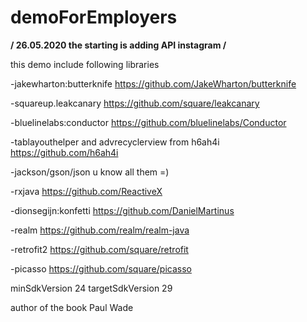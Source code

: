 # demoForEmployers
**/
26.05.2020 the starting is adding API instagram
/**

this demo include following libraries

-jakewharton:butterknife https://github.com/JakeWharton/butterknife

-squareup.leakcanary https://github.com/square/leakcanary

-bluelinelabs:conductor https://github.com/bluelinelabs/Conductor

-tablayouthelper and advrecyclerview from h6ah4i https://github.com/h6ah4i

-jackson/gson/json u know all them =)

-rxjava https://github.com/ReactiveX

-dionsegijn:konfetti https://github.com/DanielMartinus

-realm https://github.com/realm/realm-java

-retrofit2 https://github.com/square/retrofit

-picasso https://github.com/square/picasso

minSdkVersion 24
targetSdkVersion 29

author of the book Paul Wade

